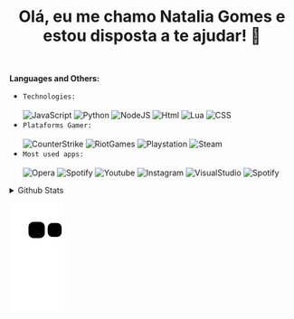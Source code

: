 <h1 align="center">Olá, eu me chamo Natalia Gomes e estou disposta a te ajudar! 🏓</h1>
<br>

**Languages and Others:**<br>
* `Technologies:`<br><br>
    ![JavaScript](https://img.shields.io/badge/JavaScript-F7DF1E?style=for-the-badge&logo=javascript&logoColor=black)
    ![Python](https://img.shields.io/badge/Python-14354C?style=for-the-badge&logo=python&logoColor=white)
    ![NodeJS](https://img.shields.io/badge/Node.js-43853D?style=for-the-badge&logo=node.js&logoColor=white)
    ![Html](https://img.shields.io/badge/HTML-E34F26?style=for-the-badge&logo=html5&logoColor=white)
    ![Lua](https://img.shields.io/badge/Lua-2C2D72?style=for-the-badge&logo=lua&logoColor=white)
    ![CSS](https://img.shields.io/badge/CSS3-1572B6?style=for-the-badge&logo=css3&logoColor=white)
* `Plataforms Gamer:`<br><br>
    ![CounterStrike](https://img.shields.io/badge/Counter_Strike-000000?style=for-the-badge&logo=counter-strike&logoColor=white)
    ![RiotGames](https://img.shields.io/badge/Riot_Games-D32936?style=for-the-badge&logo=riot-games&logoColor=white)
    ![Playstation](https://img.shields.io/badge/PlayStation-003791?style=for-the-badge&logo=playstation&logoColor=white)
    ![Steam](https://img.shields.io/badge/Steam-000000?style=for-the-badge&logo=steam&logoColor=white)
* `Most used apps:`<br><br>
    ![Opera](https://img.shields.io/badge/Opera-FF1B2D?style=for-the-badge&logo=Opera&logoColor=white)
    ![Spotify](https://img.shields.io/badge/Spotify-1ED760?&style=for-the-badge&logo=spotify&logoColor=white)
    ![Youtube](https://img.shields.io/badge/YouTube-FF0000?style=for-the-badge&logo=youtube&logoColor=white)
    ![Instagram](https://img.shields.io/badge/Instagram-E4405F?style=for-the-badge&logo=instagram&logoColor=white)
    ![VisualStudio](https://img.shields.io/badge/Visual_Studio_Code-0078D4?style=for-the-badge&logo=visual%20studio%20code&logoColor=white)
    ![Spotify](https://img.shields.io/badge/Spotify-1ED760?&style=for-the-badge&logo=spotify&logoColor=white)

<details>
  <summary>Github Stats</summary>
</details>

![Snake animation](https://github.com/rafaballerini/rafaballerini/blob/output/github-contribution-grid-snake.svg)

